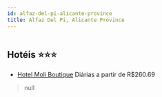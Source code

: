 ```yaml
---
id: alfaz-del-pi-alicante-province
title: Alfaz Del Pi, Alicante Province
---
```


<center><img src="http://www.hotelresb2b.com/images/hoteles/1027213_foto_1.jpg" alt="" /></center>


## Hotéis ⭐️⭐️⭐️

-    [Hotel Moli Boutique](https://www.hurb.com/aud/https://www.hurb.com/hoteis/alfaz-del-pi/hotel-moli-boutique-JNP-JP885642?cmp=18055) Diárias a partir de R$260.69
   > null
